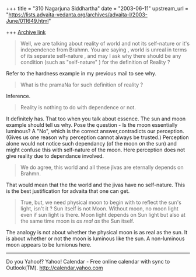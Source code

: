 +++
title = "310 Nagarjuna Siddhartha"
date = "2003-06-11"
upstream_url = "https://lists.advaita-vedanta.org/archives/advaita-l/2003-June/011649.html"

+++
[Archive link](https://lists.advaita-vedanta.org/archives/advaita-l/2003-June/011649.html)


> Well, we are talking about reality of world and not
> its self-nature or it's
> independence from Brahmn. You are saying , world is
> unreal in terms of its
> separate self-nature , and may I ask why there
> should be any condition (such
> as "self-nature" ) for the definition of Reality ?

Refer to the hardness example in my previous mail to
see why.

> What is the pramaNa for such definition of reality ?


Inference.

>Reality is nothing to do with dependence or
> not.

It definitely has. That too when you talk about
essence. The sun and moon example should tell us why.
Pose the question - Is the moon essentially luminous?
A "No", which is the correct answer,contradicts our
perception.(Gives us one reason why perception cannot
always be trusted.) Perception alone would not notice
such dependancy (of the moon on the sun) and might
confuse this with self-nature of the moon. Here
perception does not give reality due to dependance
involved.

>We do agree, this world and all these jIvas are
> eternally depends on
> Brahmn. 

That would mean that the the world and the jivas have
no self-nature. This is the best justification for
advaita that one can get.


> True, but, we need physical moon to begin with  to
> reflect the sun's light,
> isn't it ? Sun itself is not Moon. Without moon, no
> moon light even if sun
> light is there. Moon light depends on Sun light but
> also at the same time
> moon is *as real as* the Sun itself.

The analogy is not about whether the physical moon is
as real as the sun. It is about whether or not the
moon is luminous like the sun. A non-luminous moon
appears to be lumionus here.

__________________________________
Do you Yahoo!?
Yahoo! Calendar - Free online calendar with sync to Outlook(TM).
http://calendar.yahoo.com

